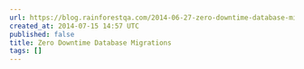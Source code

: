 ```yaml
---
url: https://blog.rainforestqa.com/2014-06-27-zero-downtime-database-migrations/
created_at: 2014-07-15 14:57 UTC
published: false
title: Zero Downtime Database Migrations
tags: []
---
```



